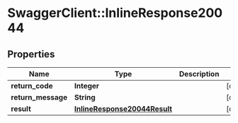 # SwaggerClient::InlineResponse20044

## Properties
Name | Type | Description | Notes
------------ | ------------- | ------------- | -------------
**return_code** | **Integer** |  | [optional] 
**return_message** | **String** |  | [optional] 
**result** | [**InlineResponse20044Result**](InlineResponse20044Result.md) |  | [optional] 


